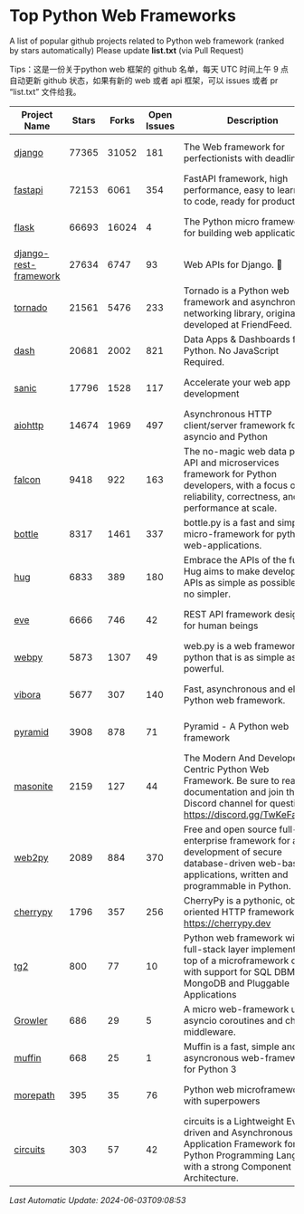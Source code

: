 # Top Python Web Frameworks
A list of popular github projects related to Python web framework (ranked by stars automatically)
Please update **list.txt** (via Pull Request)

Tips：这是一份关于python web 框架的 github 名单，每天 UTC 时间上午 9 点自动更新 github 状态，如果有新的 web 或者 api 框架，可以 issues 或者 pr “list.txt” 文件给我。

| Project Name | Stars | Forks | Open Issues | Description | Last Commit |
| ------------ | ----- | ----- | ----------- | ----------- | ----------- |
| [django](https://github.com/django/django) | 77365 | 31052 | 181 | The Web framework for perfectionists with deadlines. | 2024-05-31 13:45:30 |
| [fastapi](https://github.com/tiangolo/fastapi) | 72153 | 6061 | 354 | FastAPI framework, high performance, easy to learn, fast to code, ready for production | 2024-06-03 01:48:39 |
| [flask](https://github.com/pallets/flask) | 66693 | 16024 | 4 | The Python micro framework for building web applications. | 2024-06-01 16:01:46 |
| [django-rest-framework](https://github.com/encode/django-rest-framework) | 27634 | 6747 | 93 | Web APIs for Django. 🎸 | 2024-06-02 04:14:37 |
| [tornado](https://github.com/tornadoweb/tornado) | 21561 | 5476 | 233 | Tornado is a Python web framework and asynchronous networking library, originally developed at FriendFeed. | 2024-04-12 14:24:33 |
| [dash](https://github.com/plotly/dash) | 20681 | 2002 | 821 | Data Apps & Dashboards for Python. No JavaScript Required. | 2024-05-31 14:02:41 |
| [sanic](https://github.com/sanic-org/sanic) | 17796 | 1528 | 117 |  Accelerate your web app development  | Build fast. Run fast. | 2024-04-09 06:23:58 |
| [aiohttp](https://github.com/aio-libs/aiohttp) | 14674 | 1969 | 497 | Asynchronous HTTP client/server framework for asyncio and Python | 2024-05-27 11:12:43 |
| [falcon](https://github.com/falconry/falcon) | 9418 | 922 | 163 | The no-magic web data plane API and microservices framework for Python developers, with a focus on reliability, correctness, and performance at scale. | 2024-05-07 19:30:52 |
| [bottle](https://github.com/bottlepy/bottle) | 8317 | 1461 | 337 | bottle.py is a fast and simple micro-framework for python web-applications. | 2024-01-03 22:31:48 |
| [hug](https://github.com/hugapi/hug) | 6833 | 389 | 180 | Embrace the APIs of the future. Hug aims to make developing APIs as simple as possible, but no simpler. | 2023-06-30 13:14:01 |
| [eve](https://github.com/pyeve/eve) | 6666 | 746 | 42 | REST API framework designed for human beings | 2023-07-10 07:05:49 |
| [webpy](https://github.com/webpy/webpy) | 5873 | 1307 | 49 | web.py is a web framework for python that is as simple as it is powerful.  | 2024-04-30 12:34:33 |
| [vibora](https://github.com/vibora-io/vibora) | 5677 | 307 | 140 | Fast, asynchronous and elegant Python web framework. | 2019-02-11 10:54:12 |
| [pyramid](https://github.com/Pylons/pyramid) | 3908 | 878 | 71 | Pyramid - A Python web framework | 2024-03-03 23:38:59 |
| [masonite](https://github.com/MasoniteFramework/masonite) | 2159 | 127 | 44 | The Modern And Developer Centric Python Web Framework. Be sure to read the documentation and join the Discord channel for questions: https://discord.gg/TwKeFahmPZ | 2024-04-04 19:49:42 |
| [web2py](https://github.com/web2py/web2py) | 2089 | 884 | 370 | Free and open source full-stack enterprise framework for agile development of secure database-driven web-based applications, written and programmable in Python. | 2024-05-18 06:26:01 |
| [cherrypy](https://github.com/cherrypy/cherrypy) | 1796 | 357 | 256 | CherryPy is a pythonic, object-oriented HTTP framework.      https://cherrypy.dev | 2024-04-22 23:41:04 |
| [tg2](https://github.com/TurboGears/tg2) | 800 | 77 | 10 | Python web framework with full-stack layer implemented on top of a microframework core with support for SQL DBMS, MongoDB and Pluggable Applications | 2024-03-25 21:31:11 |
| [Growler](https://github.com/pyGrowler/Growler) | 686 | 29 | 5 | A micro web-framework using asyncio coroutines and chained middleware. | 2020-03-08 07:51:41 |
| [muffin](https://github.com/klen/muffin) | 668 | 25 | 1 | Muffin is a fast, simple and asyncronous web-framework for Python 3 | 2024-05-28 09:15:01 |
| [morepath](https://github.com/morepath/morepath) | 395 | 35 | 76 | Python web microframework with superpowers | 2022-05-29 18:09:39 |
| [circuits](https://github.com/circuits/circuits) | 303 | 57 | 42 | circuits is a Lightweight Event driven and Asynchronous Application Framework for the Python Programming Language with a strong Component Architecture. | 2024-04-03 22:38:28 |

*Last Automatic Update: 2024-06-03T09:08:53*
